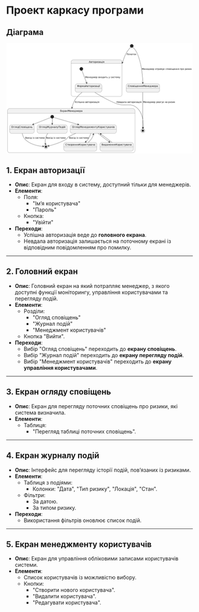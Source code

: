# Проект каркасу програми

## Діаграма
![diagram](../../images/4-41-wireframe.png)

## 1. Екран авторизації
- **Опис**: Екран для входу в систему, доступний тільки для менеджерів.
- **Елементи**:
  - Поля:
    - "Ім’я користувача"
    - "Пароль"
  - Кнопка:
    - "Увійти"
- **Переходи**:
  - Успішна авторизація веде до **головного екрана**.
  - Невдала авторизація залишається на поточному екрані із відповідним повідомленням про помилку.

---

## 2. Головний екран
- **Опис**: Головний екран на який потрапляє менеджер, з якого доступні функції моніторингу, управління користувачами та перегляду подій.
- **Елементи**:
  - Розділи:
    - "Огляд сповіщень"
    - "Журнал подій"
    - "Менеджмент користувачів"
  - Кнопка "Вийти".
- **Переходи**:
  - Вибір "Огляд сповіщень" переходить до **екрану сповіщень**.
  - Вибір "Журнал подій" переходить до **екрану перегляду подій**.
  - Вибір "Менеджмент користувачів" переходить до **екрану управління користувачами**.

---

## 3. Екран огляду сповіщень
- **Опис**: Екран для перегляду поточних сповіщень про ризики, які система визначила.
- **Елементи**:
  - Таблиця:
    - "Перегляд таблиці поточних сповіщень".

---

## 4. Екран журналу подій
- **Опис**: Інтерфейс для перегляду історії подій, пов’язаних із ризиками.
- **Елементи**:
  - Таблиця з подіями:
    - Колонки: "Дата", "Тип ризику", "Локація", "Стан".
  - Фільтри:
    - За датою.
    - За типом ризику.
- **Переходи**:
  - Використання фільтрів оновлює список подій.

---

## 5. Екран менеджменту користувачів
- **Опис**: Екран для управління обліковими записами користувачів системи.
- **Елементи**:
  - Список користувачів із можливістю вибору.
  - Кнопки:
    - "Створити нового користувача".
    - "Видалити користувача".
    - "Редагувати користувача".
